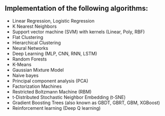 ## Implementation of the following algorithms:
 - Linear Regression, Logistic Regression
 - K Nearest Neighbors
 - Support vector machine (SVM) with kernels (Linear, Poly, RBF)
 - Flat Clustering
 - Hierarchical Clustering
 - Neural Networks
-  Deep Learning (MLP, CNN, RNN, LSTM)
-  Random Forests
-  K-Means
-  Gaussian Mixture Model
-  Naive bayes
-  Principal component analysis (PCA)
-  Factorization Machines
-  Restricted Boltzmann Machine (RBM)
-  t-Distributed Stochastic Neighbor Embedding (t-SNE)
-  Gradient Boosting Trees (also known as GBDT, GBRT, GBM, XGBoost)
-  Reinforcement learning (Deep Q learning)
